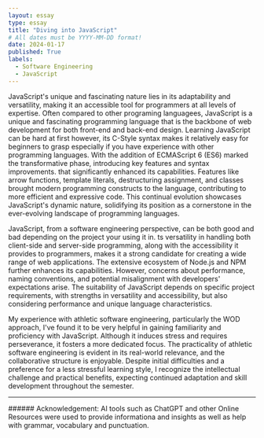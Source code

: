 ```yaml
---
layout: essay
type: essay
title: "Diving into JavaScript"
# All dates must be YYYY-MM-DD format!
date: 2024-01-17
published: True
labels:
  - Software Engineering
  - JavaScript
---
```


JavaScript's unique and fascinating nature lies in its adaptability and versatility, making it an accessible tool for programmers at all levels of expertise. Often compared to other programing languagees, JavaScript is a unique and fascinating programming language that is the backbone of web development for both front-end and back-end design. Learning JavaScript can be hard at first however, its C-Style syntax makes it relatively easy for beginners to grasp especially if you have experience with other programming languages. With the addition of ECMAScript 6 (ES6) marked the transformative phase, introducing key features and syntax improvements. that significantly enhanced its capabilities. Features like arrow functions, template literals, destructuring assignment, and classes brought modern programming constructs to the language, contributing to more efficient and expressive code. This continual evolution showcases JavaScript's dynamic nature, solidifying its position as a cornerstone in the ever-evolving landscape of programming languages.

JavaScript, from a software engineering perspective, can be both good and bad depending on the project your using it in. ts versatility in handling both client-side and server-side programming, along with the accessibility it provides to programmers, makes it a strong candidate for creating a wide range of web applications. The extensive ecosystem of Node.js and NPM further enhances its capabilities. However, concerns about performance, naming conventions, and potential misalignment with developers' expectations arise. The suitability of JavaScript depends on specific project requirements, with strengths in versatility and accessibility, but also considering performance and unique language characteristics.

My experience with athletic software engineering, particularly the WOD approach, I've found it to be very helpful in gaining familiarity and proficiency with JavaScript. Although it induces stress and requires perseverance, it fosters a more dedicated focus. The practicality of athletic software engineering is evident in its real-world relevance, and the collaborative structure is enjoyable. Despite initial difficulties and a preference for a less stressful learning style, I recognize the intellectual challenge and practical benefits, expecting continued adaptation and skill development throughout the semester.


<hr>
###### Acknowledgement: AI tools such as ChatGPT and other Online Resources were used to provide informationa and insights as well as help with grammar, vocabulary and punctuation.
